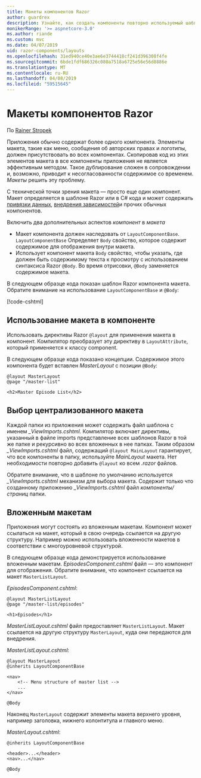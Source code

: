 ```yaml
---
title: Макеты компонентов Razor
author: guardrex
description: Узнайте, как создать компоненты повторно используемый шаблон для Razor компонентов приложений.
monikerRange: '>= aspnetcore-3.0'
ms.author: riande
ms.custom: mvc
ms.date: 04/07/2019
uid: razor-components/layouts
ms.openlocfilehash: 31ed940ce40e3ae6e3744418cf241d396308f4fe
ms.sourcegitcommit: 6bde1fdf686326c080a7518a6725e56e56d8886e
ms.translationtype: MT
ms.contentlocale: ru-RU
ms.lasthandoff: 04/08/2019
ms.locfileid: "59515645"
---
```

# <a name="razor-components-layouts"></a>Макеты компонентов Razor

По [Rainer Stropek](https://www.timecockpit.com)

Приложения обычно содержат более одного компонента. Элементы макета, такие как меню, сообщения об авторских правах и логотипы, должен присутствовать во всех компонентах. Скопировав код из этих элементов макета в все компоненты приложения не является эффективным методом. Такое дублирование сложен в сопровождении и, возможно, приводит к несогласованности содержимое со временем. *Макеты* решить эту проблему.

С технической точки зрения макета — просто еще один компонент. Макет определяется в шаблоне Razor или в C# кода и может содержать [привязки данных](xref:razor-components/components#data-binding), [внедрения зависимостей](xref:razor-components/dependency-injection)и прочих обычных компонентов.

Включить два дополнительных аспектов *компонент* в *макета*

* Макет компонента должен наследовать от `LayoutComponentBase`. `LayoutComponentBase` Определяет `Body` свойство, которое содержит содержимое для отображения внутри макета.
* Использует компонент макета `Body` свойство, чтобы указать, где должен быть содержимому текста к просмотру с использованием синтаксиса Razor `@Body`. Во время отрисовки, `@Body` заменяется содержимое макета.

В следующем образце кода показан шаблон Razor компонента макета. Обратите внимание на использование `LayoutComponentBase` и `@Body`:

[!code-cshtml[](layouts/sample_snapshot/3.x/MasterLayout.cshtml)]

## <a name="use-a-layout-in-a-component"></a>Использование макета в компоненте

Использовать директивы Razor `@layout` для применения макета в компонент. Компилятор преобразует эту директиву в `LayoutAttribute`, который применяется к классу component.

В следующем образце кода показано концепции. Содержимое этого компонента будет вставлен *MasterLayout* с позиции `@Body`:

```cshtml
@layout MasterLayout
@page "/master-list"

<h2>Master Episode List</h2>
```

## <a name="centralized-layout-selection"></a>Выбор централизованного макета

Каждой папки из приложения может содержать файл шаблона с именем *_ViewImports.cshtml*. Компилятор включает директивы, указанный в файле imports представление всех шаблонов Razor в той же папке и рекурсивно во всех вложенных в нее папках. Таким образом *_ViewImports.cshtml* файл, содержащий `@layout MainLayout` гарантирует, что все компоненты в папку, используйте *MainLayout* макета. Нет необходимости повторно добавить `@layout` ко всем *.razor* файлов.

Обратите внимание, что в шаблоне по умолчанию используется *_ViewImports.cshtml* механизм для выбора макета. Содержит только что созданному приложению *_ViewImports.cshtml* файл *компоненты/страниц* папки.

## <a name="nested-layouts"></a>Вложенным макетам

Приложения могут состоять из вложенным макетам. Компонент может ссылаться на макет, который в свою очередь ссылается на другую структуру. Например можно использовать вложенности макетов в соответствии с многоуровневой структурой.

В следующем образце кода демонстрируется использование вложенным макетам. *EpisodesComponent.cshtml* файл — это компонент для отображения. Обратите внимание, что компонент ссылается на макет `MasterListLayout`.

*EpisodesComponent.cshtml*:

```cshtml
@layout MasterListLayout
@page "/master-list/episodes"

<h1>Episodes</h1>
```

*MasterListLayout.cshtml* файл предоставляет `MasterListLayout`. Макет ссылается на другую структуру `MasterLayout`, куда они передаются для внедрения.

*MasterListLayout.cshtml*:

```cshtml
@layout MasterLayout
@inherits LayoutComponentBase

<nav>
    <!-- Menu structure of master list -->
    ...
</nav>

@Body
```

Наконец `MasterLayout` содержит элементы макета верхнего уровня, например заголовка, нижнего колонтитула и главного меню.

*MasterLayout.cshtml*:

```cshtml
@inherits LayoutComponentBase

<header>...</header>
<nav>...</nav>

@Body
```
